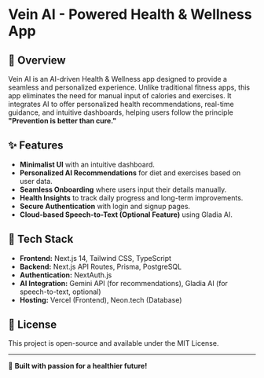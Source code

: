 # Vein AI - Powered Health & Wellness App

## 🚀 Overview
Vein AI is an AI-driven Health & Wellness app designed to provide a seamless and personalized experience. Unlike traditional fitness apps, this app eliminates the need for manual input of calories and exercises. It integrates AI to offer personalized health recommendations, real-time guidance, and intuitive dashboards, helping users follow the principle **"Prevention is better than cure."**

## ✨ Features
- **Minimalist UI** with an intuitive dashboard.
- **Personalized AI Recommendations** for diet and exercises based on user data.
- **Seamless Onboarding** where users input their details manually.
- **Health Insights** to track daily progress and long-term improvements.
- **Secure Authentication** with login and signup pages.
- **Cloud-based Speech-to-Text (Optional Feature)** using Gladia AI.

## 🎨 Tech Stack
- **Frontend:** Next.js 14, Tailwind CSS, TypeScript
- **Backend:** Next.js API Routes, Prisma, PostgreSQL
- **Authentication:** NextAuth.js
- **AI Integration:** Gemini API (for recommendations), Gladia AI (for speech-to-text, optional)
- **Hosting:** Vercel (Frontend), Neon.tech (Database)

## 📜 License
This project is open-source and available under the MIT License.

---

🚀 **Built with passion for a healthier future!**

